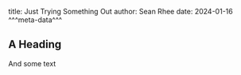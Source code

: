title: Just Trying Something Out
author: Sean Rhee
date: 2024-01-16
^^^meta-data^^^
## A Heading
And some text
